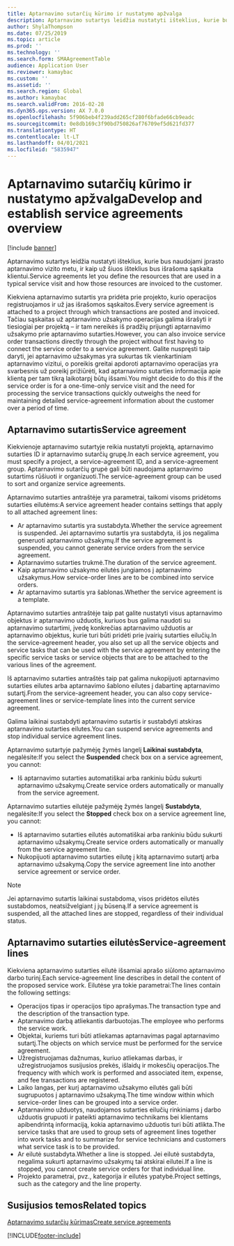 ```yaml
---
title: Aptarnavimo sutarčių kūrimo ir nustatymo apžvalga
description: Aptarnavimo sutartys leidžia nustatyti išteklius, kurie bus naudojami įprasto aptarnavimo vizito metu, ir kaip už šiuos išteklius bus išrašoma sąskaita klientui.
author: ShylaThompson
ms.date: 07/25/2019
ms.topic: article
ms.prod: ''
ms.technology: ''
ms.search.form: SMAAgreementTable
audience: Application User
ms.reviewer: kamaybac
ms.custom: ''
ms.assetid: ''
ms.search.region: Global
ms.author: kamaybac
ms.search.validFrom: 2016-02-28
ms.dyn365.ops.version: AX 7.0.0
ms.openlocfilehash: 5f906beb4f239add265cf280f6bfade66cb9eadc
ms.sourcegitcommit: 0e8db169c3f90bd750826af76709ef5d621fd377
ms.translationtype: HT
ms.contentlocale: lt-LT
ms.lasthandoff: 04/01/2021
ms.locfileid: "5835947"
---
```

# <a name="develop-and-establish-service-agreements-overview"></a><span data-ttu-id="60350-103">Aptarnavimo sutarčių kūrimo ir nustatymo apžvalga</span><span class="sxs-lookup"><span data-stu-id="60350-103">Develop and establish service agreements overview</span></span>

[!include [banner](../includes/banner.md)]

<span data-ttu-id="60350-104">Aptarnavimo sutartys leidžia nustatyti išteklius, kurie bus naudojami įprasto aptarnavimo vizito metu, ir kaip už šiuos išteklius bus išrašoma sąskaita klientui.</span><span class="sxs-lookup"><span data-stu-id="60350-104">Service agreements let you define the resources that are used in a typical service visit and how those resources are invoiced to the customer.</span></span>

<span data-ttu-id="60350-105">Kiekviena aptarnavimo sutartis yra pridėta prie projekto, kurio operacijos registruojamos ir už jas išrašomos sąskaitos.</span><span class="sxs-lookup"><span data-stu-id="60350-105">Every service agreement is attached to a project through which transactions are posted and invoiced.</span></span> <span data-ttu-id="60350-106">Tačiau sąskaitas už aptarnavimo užsakymo operacijas galima išrašyti ir tiesiogiai per projektą – ir tam nereikės iš pradžių prijungti aptarnavimo užsakymo prie aptarnavimo sutarties.</span><span class="sxs-lookup"><span data-stu-id="60350-106">However, you can also invoice service order transactions directly through the project without first having to connect the service order to a service agreement.</span></span> <span data-ttu-id="60350-107">Galite nuspręsti taip daryti, jei aptarnavimo užsakymas yra sukurtas tik vienkartiniam aptarnavimo vizitui, o poreikis greitai apdoroti aptarnavimo operacijas yra svarbesnis už poreikį prižiūrėti, kad aptarnavimo sutarties informacija apie klientą per tam tikrą laikotarpį būtų išsami.</span><span class="sxs-lookup"><span data-stu-id="60350-107">You might decide to do this if the service order is for a one-time-only service visit and the need for processing the service transactions quickly outweighs the need for maintaining detailed service-agreement information about the customer over a period of time.</span></span>

## <a name="service-agreement"></a><span data-ttu-id="60350-108">Aptarnavimo sutartis</span><span class="sxs-lookup"><span data-stu-id="60350-108">Service agreement</span></span>

<span data-ttu-id="60350-109">Kiekvienoje aptarnavimo sutartyje reikia nustatyti projektą, aptarnavimo sutarties ID ir aptarnavimo sutarčių grupę.</span><span class="sxs-lookup"><span data-stu-id="60350-109">In each service agreement, you must specify a project, a service-agreement ID, and a service-agreement group.</span></span> <span data-ttu-id="60350-110">Aptarnavimo sutarčių grupė gali būti naudojama aptarnavimo sutartims rūšiuoti ir organizuoti.</span><span class="sxs-lookup"><span data-stu-id="60350-110">The service-agreement group can be used to sort and organize service agreements.</span></span>

<span data-ttu-id="60350-111">Aptarnavimo sutarties antraštėje yra parametrai, taikomi visoms pridėtoms sutarties eilutėms:</span><span class="sxs-lookup"><span data-stu-id="60350-111">A service agreement header contains settings that apply to all attached agreement lines:</span></span>

-  <span data-ttu-id="60350-112">Ar aptarnavimo sutartis yra sustabdyta.</span><span class="sxs-lookup"><span data-stu-id="60350-112">Whether the service agreement is suspended.</span></span> <span data-ttu-id="60350-113">Jei aptarnavimo sutartis yra sustabdyta, iš jos negalima generuoti aptarnavimo užsakymų.</span><span class="sxs-lookup"><span data-stu-id="60350-113">If the service agreement is suspended, you cannot generate service orders from the service agreement.</span></span>
-  <span data-ttu-id="60350-114">Aptarnavimo sutarties trukmė.</span><span class="sxs-lookup"><span data-stu-id="60350-114">The duration of the service agreement.</span></span>
-  <span data-ttu-id="60350-115">Kaip aptarnavimo užsakymo eilutės jungiamos į aptarnavimo užsakymus.</span><span class="sxs-lookup"><span data-stu-id="60350-115">How service-order lines are to be combined into service orders.</span></span>
-  <span data-ttu-id="60350-116">Ar aptarnavimo sutartis yra šablonas.</span><span class="sxs-lookup"><span data-stu-id="60350-116">Whether the service agreement is a template.</span></span>

<span data-ttu-id="60350-117">Aptarnavimo sutarties antraštėje taip pat galite nustatyti visus aptarnavimo objektus ir aptarnavimo užduotis, kuriuos bus galima naudoti su aptarnavimo sutartimi, įvedę konkrečias aptarnavimo užduotis ar aptarnavimo objektus, kurie turi būti pridėti prie įvairių sutarties eilučių.</span><span class="sxs-lookup"><span data-stu-id="60350-117">In the service-agreement header, you also set up all the service objects and service tasks that can be used with the service agreement by entering the specific service tasks or service objects that are to be attached to the various lines of the agreement.</span></span>

<span data-ttu-id="60350-118">Iš aptarnavimo sutarties antraštės taip pat galima nukopijuoti aptarnavimo sutarties eilutes arba aptarnavimo šablono eilutes į dabartinę aptarnavimo sutartį.</span><span class="sxs-lookup"><span data-stu-id="60350-118">From the service-agreement header, you can also copy service-agreement lines or service-template lines into the current service agreement.</span></span>

<span data-ttu-id="60350-119">Galima laikinai sustabdyti aptarnavimo sutartis ir sustabdyti atskiras aptarnavimo sutarties eilutes.</span><span class="sxs-lookup"><span data-stu-id="60350-119">You can suspend service agreements and stop individual service agreement lines.</span></span>

<span data-ttu-id="60350-120">Aptarnavimo sutartyje pažymėję žymės langelį **Laikinai sustabdyta**, negalėsite:</span><span class="sxs-lookup"><span data-stu-id="60350-120">If you select the **Suspended** check box on a service agreement, you cannot:</span></span>

-    <span data-ttu-id="60350-121">Iš aptarnavimo sutarties automatiškai arba rankiniu būdu sukurti aptarnavimo užsakymų.</span><span class="sxs-lookup"><span data-stu-id="60350-121">Create service orders automatically or manually from the service agreement.</span></span>

<span data-ttu-id="60350-122">Aptarnavimo sutarties eilutėje pažymėję žymės langelį **Sustabdyta**, negalėsite:</span><span class="sxs-lookup"><span data-stu-id="60350-122">If you select the **Stopped** check box on a service agreement line, you cannot:</span></span>

-    <span data-ttu-id="60350-123">Iš aptarnavimo sutarties eilutės automatiškai arba rankiniu būdu sukurti aptarnavimo užsakymų.</span><span class="sxs-lookup"><span data-stu-id="60350-123">Create service orders automatically or manually from the service agreement line.</span></span>
-    <span data-ttu-id="60350-124">Nukopijuoti aptarnavimo sutarties eilutę į kitą aptarnavimo sutartį arba aptarnavimo užsakymą.</span><span class="sxs-lookup"><span data-stu-id="60350-124">Copy the service agreement line into another service agreement or service order.</span></span>


> [!NOTE]
> <span data-ttu-id="60350-125">Jei aptarnavimo sutartis laikinai sustabdoma, visos pridėtos eilutės sustabdomos, neatsižvelgiant į jų būseną.</span><span class="sxs-lookup"><span data-stu-id="60350-125">If a service agreement is suspended, all the attached lines are stopped, regardless of their individual status.</span></span>

## <a name="service-agreement-lines"></a><span data-ttu-id="60350-126">Aptarnavimo sutarties eilutės</span><span class="sxs-lookup"><span data-stu-id="60350-126">Service-agreement lines</span></span>

<span data-ttu-id="60350-127">Kiekviena aptarnavimo sutarties eilutė išsamiai aprašo siūlomo aptarnavimo darbo turinį.</span><span class="sxs-lookup"><span data-stu-id="60350-127">Each service-agreement line describes in detail the content of the proposed service work.</span></span> <span data-ttu-id="60350-128">Eilutėse yra tokie parametrai:</span><span class="sxs-lookup"><span data-stu-id="60350-128">The lines contain the following settings:</span></span>

-  <span data-ttu-id="60350-129">Operacijos tipas ir operacijos tipo aprašymas.</span><span class="sxs-lookup"><span data-stu-id="60350-129">The transaction type and the description of the transaction type.</span></span>
-  <span data-ttu-id="60350-130">Aptarnavimo darbą atliekantis darbuotojas.</span><span class="sxs-lookup"><span data-stu-id="60350-130">The employee who performs the service work.</span></span>
-  <span data-ttu-id="60350-131">Objektai, kuriems turi būti atliekamas aptarnavimas pagal aptarnavimo sutartį.</span><span class="sxs-lookup"><span data-stu-id="60350-131">The objects on which service must be performed for the service agreement.</span></span>
-  <span data-ttu-id="60350-132">Užregistruojamas dažnumas, kuriuo atliekamas darbas, ir užregistruojamos susijusios prekės, išlaidų ir mokesčių operacijos.</span><span class="sxs-lookup"><span data-stu-id="60350-132">The frequency with which work is performed and associated item, expense, and fee transactions are registered.</span></span>
-  <span data-ttu-id="60350-133">Laiko langas, per kurį aptarnavimo užsakymo eilutės gali būti sugrupuotos į aptarnavimo užsakymą.</span><span class="sxs-lookup"><span data-stu-id="60350-133">The time window within which service-order lines can be grouped into a service order.</span></span>
-  <span data-ttu-id="60350-134">Aptarnavimo užduotys, naudojamos sutarties eilučių rinkiniams į darbo užduotis grupuoti ir pateikti aptarnavimo technikams bei klientams apibendrintą informaciją, kokia aptarnavimo užduotis turi būti atlikta.</span><span class="sxs-lookup"><span data-stu-id="60350-134">The service tasks that are used to group sets of agreement lines together into work tasks and to summarize for service technicians and customers what service task is to be provided.</span></span>
-  <span data-ttu-id="60350-135">Ar eilutė sustabdyta.</span><span class="sxs-lookup"><span data-stu-id="60350-135">Whether a line is stopped.</span></span> <span data-ttu-id="60350-136">Jei eilutė sustabdyta, negalima sukurti aptarnavimo užsakymų tai atskirai eilutei.</span><span class="sxs-lookup"><span data-stu-id="60350-136">If a line is stopped, you cannot create service orders for that individual line.</span></span>
-  <span data-ttu-id="60350-137">Projekto parametrai, pvz., kategorija ir eilutės ypatybė.</span><span class="sxs-lookup"><span data-stu-id="60350-137">Project settings, such as the category and the line property.</span></span>

## <a name="related-topics"></a><span data-ttu-id="60350-138">Susijusios temos</span><span class="sxs-lookup"><span data-stu-id="60350-138">Related topics</span></span>

[<span data-ttu-id="60350-139">Aptarnavimo sutarčių kūrimas</span><span class="sxs-lookup"><span data-stu-id="60350-139">Create service agreements</span></span>](create-service-agreements.md)


[!INCLUDE[footer-include](../../includes/footer-banner.md)]